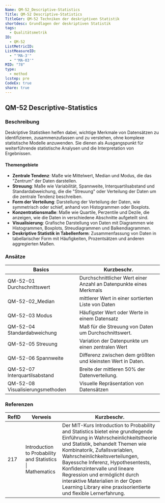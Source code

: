 ```yaml
---
Name: QM-52_Descriptive-Statistics
Title: QM-52 Descriptive-Statistics
TitleGer: QM-52 Techniken der deskriptiven Statistik
shortdesc: Grundlagen der deskriptiven Statistik
tags:
  - Qualitätsmetrik
ID:
  - QM-52
ListMetricID: 
ListMeasureID:
  - "'MA-3'"
  - "'MA-03'"
MID: "78"
type:
  - method
lcstep: pre
CodeEx: true
share: true
---
```

## QM-52 Descriptive-Statistics

### Beschreibung

Deskriptive Statistiken helfen dabei, wichtige Merkmale von Datensätzen zu identifizieren, zusammenzufassen und zu verstehen, ohne komplexe statistische Modelle anzuwenden. Sie dienen als Ausgangspunkt für weiterführende statistische Analysen und die Interpretation von Ergebnissen.


#### Themengebiete

- **Zentrale Tendenz**: Maße wie Mittelwert, Median und Modus, die das "Zentrum" der Daten darstellen.
- **Streuung**: Maße wie Variabilität, Spannweite, Interquartilsabstand und Standardabweichung, die die "Streuung" oder Verteilung der Daten um die zentrale Tendenz beschreiben.
- **Form der Verteilung**: Darstellung der Verteilung der Daten, wie symmetrisch oder schief, anhand von Histogrammen oder Boxplots.
- **Konzentrationsmaße**: Maße wie Quartile, Perzentile und Dezile, die anzeigen, wie die Daten in verschiedene Abschnitte aufgeteilt sind.
- **Visualisierung**: Grafische Darstellung von Daten mit Diagrammen wie Histogrammen, Boxplots, Streudiagrammen und Balkendiagrammen.
- **Deskriptive Statistik in Tabellenform**: Zusammenfassung von Daten in tabellarischer Form mit Häufigkeiten, Prozentsätzen und anderen aggregierten Maßen.


### Ansätze

| Basics                           | Kurzbeschr.                                                        |
| -------------------------------- | ------------------------------------------------------------------ |
| QM-52-01 Durchschnittswert       | Durchschnittlicher Wert einer Anzahl an Datenpunkte eines Merkmals |
| QM-52-02_Median                  | mittlerer Wert in einer sortierten Liste von Daten                 |
| QM-52-03 Modus                   | Häufigster Wert oder Werte in einem Datensatz                      |
| QM-52-04 Standardabweichung      | Maß für die Streuung von Daten um Durchschnittswert.               |
| QM-52-05 Streuung                | Variation der Datenpunkte um einen zentralen Wert                  |
| QM-52-06 Spannweite              | Differenz zwischen dem größten und kleinsten Wert in Daten.        |
| QM-52-07 Interquartilsabstand    |  Breite der mittleren 50% der Datenverteilung.                     |
| QM-52-08 Visualisierungsmethoden | Visuelle Repräsentation von Datensätzen                            |



### Referenzen

| RefID | Verweis                                                     | Kurzbeschr.                                                                                                                                                                                                                                                                                                                                                                                                                                 |
| ----- | ----------------------------------------------------------- | ------------------------------------------------------------------------------------------------------------------------------------------------------------------------------------------------------------------------------------------------------------------------------------------------------------------------------------------------------------------------------------------------------------------------------------------- |
| 217   |  Introduction to Probability and Statistics \| Mathematics  | Der MIT-Kurs Introduction to Probability and Statistics bietet eine grundlegende Einführung in Wahrscheinlichkeitstheorie und Statistik, behandelt Themen wie Kombinatorik, Zufallsvariablen, Wahrscheinlichkeitsverteilungen, Bayessche Inferenz, Hypothesentests, Konfidenzintervalle und lineare Regression und ermöglicht durch interaktive Materialien in der Open Learning Library eine praxisorientierte und flexible Lernerfahrung. |



